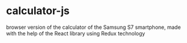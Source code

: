 # calculator-js
browser version of the calculator of the Samsung S7 smartphone, made with the help of the React library using Redux technology
